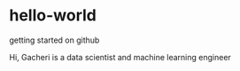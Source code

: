 # hello-world
getting started on github

Hi,
Gacheri is a data scientist and machine learning engineer
